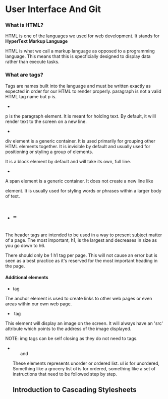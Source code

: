 # User Interface And Git

### What is HTML?

HTML is one of the languages we used for web development. It stands for **HyperText Markup Language**

HTML is what we call a markup language as opposed to a programming language. This means that this is specficially designed to display data rather than execute tasks.

### What are tags?

Tags are names built into the language and must be written exactly as expected in order for our HTML to render properly. paragraph is not a valid HTML tag name but p is.

* <p>

p is the paragraph element. It is meant for holding text. By default, it willl render text to the screen on a new line.

* <div>

div element is a generic container. It is used primarily for grouping other HTML elements together. It is invisible by default and usually used for positioning or styling a group of elements.

It is a block element by default and will take its own, full line.

* <span>

A span element is a generic container. It does not create a new line like <p> element. It is usually used for styling words or phrases within a larger body of text.

* <h1> - <h6>

The header tags are intended to be used in a way to present subject matter of a page. The most important, h1, is the largest and decreases in size as you go down to h6.

There should only be 1 h1 tag per page. This will not cause an error but is seen as a best practice as it's reserved for the most important heading in the page.

#### Additional elements

* <a> tag

The anchor element is used to create links to other web pages or even areas within our own web page.

* <img> tag

This element will display an image on the screen.
It will always have an 'src' attribute which points to the address of the image displayed.

NOTE: img tags can be self closing as they do not need to tags.

* <ul> and <ol>

These elements represents unorder or ordered list.
ul is for unordered, Something like a grocery list
ol is for ordered, something like a set of instructions that need to be followed step by step.


## Introduction to Cascading Stylesheets
